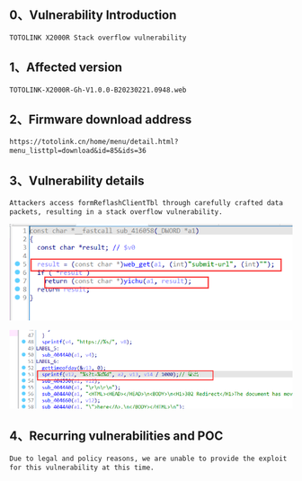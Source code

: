 ## 0、Vulnerability Introduction

```
TOTOLINK X2000R Stack overflow vulnerability
```

## 1、Affected version

```
TOTOLINK-X2000R-Gh-V1.0.0-B20230221.0948.web
```

## 2、Firmware download address

```
https://totolink.cn/home/menu/detail.html?menu_listtpl=download&id=85&ids=36
```

## 3、Vulnerability details

```
Attackers access formReflashClientTbl through carefully crafted data packets, resulting in a stack overflow vulnerability.
```

![image-20231021192217817](upload\image-20231021192217817.png)

![image-20231021192234990](upload\image-20231021192234990.png)

## 4、Recurring vulnerabilities and POC

```
Due to legal and policy reasons, we are unable to provide the exploit for this vulnerability at this time.
```